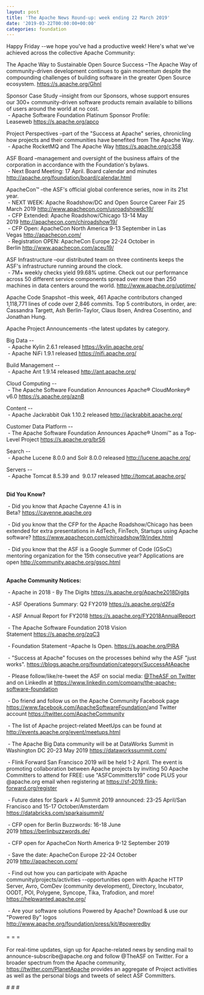 ```yaml
---
layout: post
title: 'The Apache News Round-up: week ending 22 March 2019'
date: '2019-03-22T00:00:00+00:00'
categories: foundation
---
```

<p>Happy Friday --we hope you've had a productive week! Here's what we've achieved across the collective Apache Community:</p> 
  <p>The Apache Way to Sustainable Open Source Success&nbsp;–The Apache Way of community-driven development continues to gain momentum despite the compounding challenges of building software in the greater Open Source ecosystem.&nbsp;<a href="https://s.apache.org/GhnI">https://s.apache.org/GhnI</a></p> 
  <p>Sponsor Case Study –insight from our Sponsors, whose support ensures our 300+ community-driven software products remain available to billions of users around the world at no cost.<br />&nbsp;- Apache Software Foundation Platinum Sponsor Profile: Leaseweb<span style="white-space: pre;"> <a href="https://s.apache.org/apco">https://s.apache.org/apco</a></span></p> 
  <p>Project Perspectives&nbsp;–part of the &quot;Success at Apache&quot; series, chronicling how projects and their communities have benefited from The Apache Way.<br />&nbsp;- Apache RocketMQ and The Apache Way&nbsp;<a href="https://s.apache.org/c358">https://s.apache.org/c358</a></p> 
  <p> </p> 
  <p> </p> 
  <p> </p> 
  <p>ASF Board –management and oversight of the business affairs of the corporation in accordance with the Foundation's bylaws.<br />&nbsp;- Next Board Meeting: 17 April. Board calendar and minutes <a href="http://apache.org/foundation/board/calendar.html">http://apache.org/foundation/board/calendar.html</a></p> 
  <div> 
    <p>ApacheCon™ –the ASF's official global conference series, now in its 21st year.<br />&nbsp;-&nbsp;NEXT WEEK: Apache Roadshow/DC and Open Source Career Fair 25 March 2019 <a href="http://www.apachecon.com/usroadshowdc19/">http://www.apachecon.com/usroadshowdc19/</a><font color="#bb0000"><br /></font>&nbsp;- CFP Extended: Apache Roadshow/Chicago 13-14 May 2019&nbsp;<a href="http://apachecon.com/chiroadshow19/">http://apachecon.com/chiroadshow19/</a><br />&nbsp;- CFP Open: ApacheCon North America 9-13 September in Las Vegas&nbsp;<a href="http://apachecon.com/">http://apachecon.com/</a><br />&nbsp;- Registration OPEN: ApacheCon Europe 22-24 October in Berlin&nbsp;<a href="http://www.apachecon.com/aceu19/">http://www.apachecon.com/aceu19/</a></p> 
    <p>ASF Infrastructure –our distributed team on three continents keeps the ASF's infrastructure running around the clock.<br />&nbsp;- 7M+ weekly checks yield 99.68% uptime. Check out our performance across 50 different service components spread over more than 250 machines in data centers around the world.&nbsp;<a href="http://www.apache.org/uptime/">http://www.apache.org/uptime/</a></p> 
    <p>Apache Code Snapshot –this week, 461 Apache contributors changed 1,118,771 lines of code over 2,846 commits. Top 5 contributors, in order, are: Cassandra Targett, Ash Berlin-Taylor, Claus Ibsen, Andrea Cosentino, and Jonathan Hung.</p> 
    <p>Apache Project Announcements&nbsp;–the latest updates by category.</p> 
    <p> </p> 
    <p>Big Data --<br />&nbsp;-&nbsp;Apache Kylin 2.6.1 released&nbsp;<a href="https://kylin.apache.org/">https://kylin.apache.org/</a><br />&nbsp;- Apache NiFi 1.9.1 released <a href="https://nifi.apache.org/">https://nifi.apache.org/</a></p> 
    <p>Build Management --<br />&nbsp;-&nbsp;Apache Ant 1.9.14 released <a href="http://ant.apache.org/">http://ant.apache.org/</a></p> 
    <p>Cloud Computing --<br />&nbsp;-&nbsp;The Apache Software Foundation Announces Apache® CloudMonkey® v6.0&nbsp;<a href="https://s.apache.org/aznB">https://s.apache.org/aznB</a></p> 
    <p>Content --<br />&nbsp;- Apache Jackrabbit Oak 1.10.2 released&nbsp;<a href="http://jackrabbit.apache.org/">http://jackrabbit.apache.org/</a></p> 
    <p>Customer Data Platform --<br />&nbsp;-&nbsp;The Apache Software Foundation Announces Apache® Unomi™ as a Top-Level Project&nbsp;<a href="https://s.apache.org/brS6">https://s.apache.org/brS6</a><br /></p> 
    <p>Search --<br />&nbsp;-&nbsp;Apache Lucene 8.0.0 and Solr 8.0.0 released&nbsp;<a href="http://lucene.apache.org/">http://lucene.apache.org/</a></p> 
    <p>Servers --<br />&nbsp;-&nbsp;Apache Tomcat 8.5.39 and &nbsp;9.0.17 released&nbsp;<a href="http://tomcat.apache.org/">http://tomcat.apache.org/</a><br /></p> 
    <p><strong><br />Did You Know?</strong></p> 
    <div> 
      <p>&nbsp;- Did you know that Apache Cayenne 4.1 is in Beta?&nbsp;<a href="https://cayenne.apache.org">https://cayenne.apache.org</a></p> 
      <p>&nbsp;- Did you know that the CFP for the Apache Roadshow/Chicago has been extended for extra presentations in AdTech, FinTech, Startups using Apache software?&nbsp;<a href="https://www.apachecon.com/chiroadshow19/index.html">https://www.apachecon.com/chiroadshow19/index.html</a></p> 
      <p>&nbsp;- Did you know that the ASF is a Google Summer of Code (GSoC) mentoring organization for the 15th consecutive year? Applications are open&nbsp;<a href="http://community.apache.org/gsoc.html">http://community.apache.org/gsoc.html</a><br /><br /></p> 
      <p><strong>Apache Community Notices:</strong></p> 
    </div> 
    <p>&nbsp;- Apache in 2018 - By The Digits <a href="https://s.apache.org/Apache2018Digits">https://s.apache.org/Apache2018Digits</a></p> 
    <p>&nbsp;-&nbsp;ASF Operations Summary: Q2 FY2019 <a href="https://s.apache.org/d2Fq">https://s.apache.org/d2Fq</a></p> 
    <p>&nbsp;- ASF Annual Report for FY2018&nbsp;<a href="https://s.apache.org/FY2018AnnualReport">https://s.apache.org/FY2018AnnualReport</a></p> 
    <p>&nbsp;- The Apache Software Foundation 2018 Vision Statement&nbsp;<a href="https://s.apache.org/zqC3">https://s.apache.org/zqC3</a></p> 
    <p>&nbsp;- Foundation Statement –Apache Is Open.&nbsp;<a href="https://s.apache.org/PIRA">https://s.apache.org/PIRA</a></p> 
    <div> 
      <p>&nbsp;- &quot;Success at Apache&quot; focuses on the processes behind why the ASF &quot;just works&quot;. <a href="https://blogs.apache.org/foundation/category/SuccessAtApache">https://blogs.apache.org/foundation/category/SuccessAtApache</a></p> 
    </div> 
    <div> 
      <p>&nbsp;- Please follow/like/re-tweet the ASF on social media: <a href="https://twitter.com/TheASF">@TheASF on Twitter</a> and on LinkedIn at <a href="https://www.linkedin.com/company/the-apache-software-foundation">https://www.linkedin.com/company/the-apache-software-foundation</a></p> 
      <p>&nbsp;- Do friend and follow us on the Apache Community Facebook page <a href="https://www.facebook.com/ApacheSoftwareFoundation/">https://www.facebook.com/ApacheSoftwareFoundation/</a>and Twitter account <a href="https://twitter.com/ApacheCommunity">https://twitter.com/ApacheCommunity</a></p> 
    </div> 
    <div> 
      <p><a href="https://feathercast.apache.org/"></a></p> 
    </div> 
    <div> 
      <p>&nbsp;- The list of Apache project-related MeetUps can be found at <a href="http://events.apache.org/event/meetups.html">http://events.apache.org/event/meetups.html<br /></a></p> 
    </div> 
    <div> 
      <p>&nbsp;- The Apache Big Data community will be at&nbsp;DataWorks Summit in Washington DC&nbsp;20-23 May 2019&nbsp;<a href="https://dataworkssummit.com/">https://dataworkssummit.com/</a></p> 
      <p>&nbsp;- Flink Forward San Francisco 2019 will be held 1-2 April. The event is promoting collaboration between Apache projects by inviting 50 Apache Committers to attend for FREE: use &quot;ASFCommitters19&quot; code PLUS your @apache.org email when registering at <a href="https://sf-2019.flink-forward.org/register">https://sf-2019.flink-forward.org/register</a></p> 
      <p>&nbsp;- Future dates for Spark + AI Summit 2019 announced: 23-25 April/San Francisco and 15-17 October/Amsterdam <font color="#bb0000"><a href="https://databricks.com/sparkaisummit/">https://databricks.com/sparkaisummit/</a></font></p> 
      <p>&nbsp;- CFP open for Berlin Buzzwords: 16-18 June 2019&nbsp;<a href="https://berlinbuzzwords.de/">https://berlinbuzzwords.de/</a></p> 
      <p>&nbsp;- CFP open for ApacheCon North America 9-12 September 2019</p> 
      <p>&nbsp;- Save the date: ApacheCon Europe 22-24 October 2019&nbsp;<a href="http://apachecon.com/">http://apachecon.com/</a></p> 
      <p>&nbsp;- Find out how you can participate with Apache community/projects/activities --opportunities open with Apache HTTP Server, Avro, ComDev (community development), Directory, Incubator, OODT, POI, Polygene, Syncope, Tika, Trafodion, and more! <a href="https://helpwanted.apache.org/">https://helpwanted.apache.org/</a></p> 
    </div> 
    <div>&nbsp;- Are your software solutions Powered by Apache? Download &amp; use our &quot;Powered By&quot; logos <a href="http://www.apache.org/foundation/press/kit/#poweredby">http://www.apache.org/foundation/press/kit/#poweredby</a></div> 
    <div><br /></div> 
    <div>= = =</div> 
    <div><br /></div> 
    <div>For real-time updates, sign up for Apache-related news by sending mail to announce-subscribe@apache.org and follow @TheASF on Twitter. For a broader spectrum from the Apache community, <a href="https://twitter.com/PlanetApache">https://twitter.com/PlanetApache</a> provides an aggregate of Project activities as well as the personal blogs and tweets of select ASF Committers.</div> 
  </div> 
  <p># # #</p>
